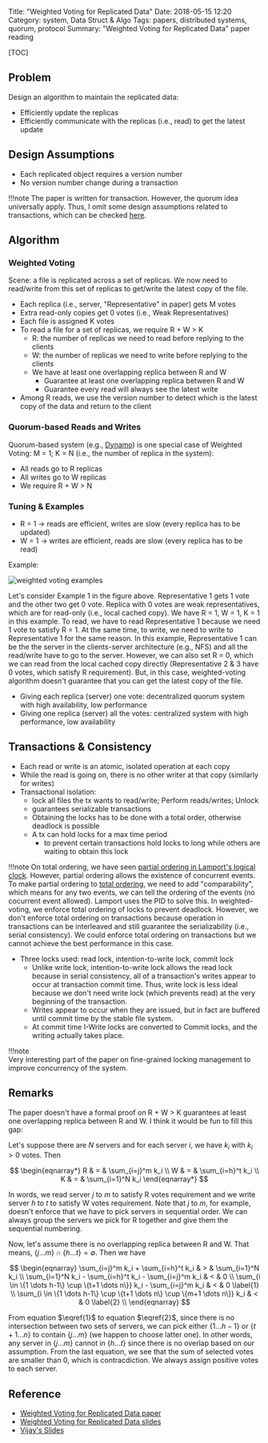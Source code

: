 Title: "Weighted Voting for Replicated Data"
Date: 2018-05-15 12:20
Category: system, Data Struct & Algo
Tags: papers, distributed systems, quorum, protocol
Summary: "Weighted Voting for Replicated Data" paper reading

[TOC]

## Problem

Design an algorithm to maintain the replicated data: 

- Efficiently update the replicas
- Efficiently communicate with the replicas (i.e., read) to get the latest update

## Design Assumptions

- Each replicated object requires a version number
- No version number change during a transaction

!!!note
    The paper is written for transaction. However, the quorum idea universally apply.
    Thus, I omit some design assumptions related to transactions, which can be checked [here](http://www.cs.cornell.edu/Info/Courses/Spring-97/CS614/voting.html#2).

## Algorithm

### Weighted Voting

Scene: a file is replicated across a set of replicas. We now need to read/write from this set of replicas to get/write the latest
copy of the file.

- Each replica (i.e., server, "Representative" in paper) gets M votes
- Extra read-only copies get 0 votes (i.e., Weak Representatives)
- Each file is assigned K votes
- To read a file for a set of replicas, we require R + W > K
    - R: the number of replicas we need to read before replying to the clients
    - W: the number of replicas we need to write before replying to the clients
    - We have at least one overlapping replica between R and W
        - Guarantee at least one overlapping replica between R and W
        - Guarantee every read will always see the latest write 
- Among R reads, we use the version number to detect which is the latest copy of the data
and return to the client

### Quorum-based Reads and Writes

Quorum-based system (e.g., [Dynamo]({filename}/blog/2018/dynamo.md)) is one special case of Weighted Voting: M = 1; K = N (i.e., the number of replica in the system):

- All reads go to R replicas
- All writes go to W replicas
- We require R + W > N

### Tuning & Examples

- R = 1 $\rightarrow$ reads are efficient, writes are slow (every replica has to be updated)
- W = 1 $\rightarrow$ writes are efficient, reads are slow (every replica has to be read)

Example:

<img src="/images/weighted-voting-examples.png" alt="weighted voting examples"/>

Let's consider Example 1 in the figure above. Representative 1 gets 1 vote and the other two get 0 vote. Replica with 0 votes
are weak representatives, which are for read-only (i.e., local cached copy). We have R = 1, W = 1, K = 1 in this example. To read,
we have to read Representative 1 because we need 1 vote to satisfy R = 1. At the same time, to write, we need to write to 
Representative 1 for the same reason. In this example, Representative 1 can be the the server in the clients-server architecture
(e.g., NFS) and all the read/write have to go to the server. However, we can also set R = 0, which we can read from the
local cached copy directly (Representative 2 & 3 have 0 votes, which satisfy R requirement). But, in this case, weighted-voting
algorithm doesn't guarantee that you can get the latest copy of the file.

- Giving each replica (server) one vote: decentralized quorum system with high availability, low performance
- Giving one replica (server) all the votes: centralized system with high performance, low availability

## Transactions & Consistency

- Each read or write is an atomic, isolated operation at each copy 
- While the read is going on, there is no other writer at that copy (similarly for writes)
- Transactional isolation:
    - lock all files the tx wants to read/write; Perform reads/writes; Unlock
    - guarantees serializable transactions
    - Obtaining the locks has to be done with a total order, otherwise deadlock is possible 
    - A tx can hold locks for a max time period
        - to prevent certain transactions hold locks to long while others are waiting to obtain this lock

!!!note
    On total ordering, we have seen [partial ordering in Lamport's logical clock]({filename}/blog/2018/clocks.md). However, partial ordering
    allows the existence of concurrent events. To make partial ordering to [total ordering](http://mathworld.wolfram.com/TotallyOrderedSet.html), we need to add "comparability", which means for any two
    events, we can tell the ordering of the events (no cocurrent event allowed). Lamport uses the PID to solve this.
    In weighted-voting, we enforce total ordering of locks to prevent deadlock. However, we don't enforce total ordering
    on transactions because operation in transactions can be interleaved and still guarantee the serializability (i.e.,
    serial consistency). We could enforce total ordering on transactions but we cannot achieve the best performance in this case.

- Three locks used: read lock, intention-to-write lock, commit lock
    - Unlike write lock, intention-to-write lock allows the read lock because in serial consistency, 
    all of a transaction's writes appear to occur at transaction commit time. Thus, write lock is less ideal because
    we don't need write lock (which prevents read) at the very beginning of the transaction.
    - Writes appear to occur when they are issued, but in fact are buffered until commit time by the stable file system.
    - At commit time I-Write locks are converted to Commit locks, and the writing actually takes place.

!!!note    
    Very interesting part of the paper on fine-grained locking management to improve concurrency of the system.

## Remarks

The paper doesn't have a formal proof on R + W > K guarantees at least one overlapping replica between R and W. I think it would be
fun to fill this gap:

Let's suppose there are $N$ servers and for each server $i$, we have $k_i$ with $k_i > 0$ votes. Then

$$
\begin{eqnarray*}
R  & = & \sum_{i=j}^m k_i \\
W  & = & \sum_{i=h}^t k_i \\
K  & = & \sum_{i=1}^N k_i
\end{eqnarray*}
$$

In words, we read server $j$ to $m$ to satisfy R votes requirement and we write
server $h$ to $t$ to satisfy W votes requirement. Note that $j$ to $m$, for example,
doesn't enforce that we have to pick servers in sequential order. We can always group
the servers we pick for R together and give them the sequential numbering.

Now, let's assume there is no overlapping replica between R and W. That means,
$\{j \dots m\} \cap \{h \dots t\} = \emptyset$. Then we have

$$
\begin{eqnarray}
\sum_{i=j}^m k_i + \sum_{i=h}^t k_i & > & \sum_{i=1}^N k_i \\
\sum_{i=1}^N k_i - \sum_{i=h}^t k_i - \sum_{i=j}^m k_i & < & 0 \\
\sum_{i \in \{1 \dots h-1\} \cup \{t+1 \dots n\}} k_i - \sum_{i=j}^m k_i & < & 0   \label{1} \\
\sum_{i \in \{1 \dots h-1\} \cup \{t+1 \dots n\} \cup \{m+1 \dots n\}} k_i & < & 0 \label{2} \\
\end{eqnarray}
$$

From equation $\eqref{1}$ to equation $\eqref{2}$, since there is no intersection between two sets of servers, we can pick
either  $\{1 \dots h-1\}$ or $\{t+1 \dots n\}$ to contain $\{j \dots m\}$ (we happen to choose latter one). In other words,
any server in $\{j \dots m\}$ cannot in $\{h \dots t\}$ since there is no overlap based on our assumption. From the
last equation, we see that the sum of selected votes are smaller than 0, which is contracdiction. We always assign positive
votes to each server.

## Reference

- [Weighted Voting for Replicated Data paper](https://dl.acm.org/citation.cfm?id=806583)
- [Weighted Voting for Replicated Data slides](https://pdfs.semanticscholar.org/presentation/337c/ddcf5753b3b06fd43044319ce51172ff89e4.pdf)
- [Vijay's Slides](https://www.cs.utexas.edu/~vijay/cs380D-s18/feb8-pnuts-voting.pdf)